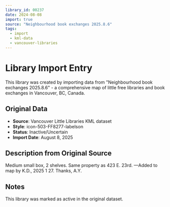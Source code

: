 ```yaml
---
library_id: 00237
date: 2024-08-08
import: true
source: "Neighbourhood book exchanges 2025.8.6"
tags:
  - import
  - kml-data
  - vancouver-libraries
---
```


# Library Import Entry

This library was created by importing data from "Neighbourhood book exchanges 2025.8.6" - a comprehensive map of little free libraries and book exchanges in Vancouver, BC, Canada.

## Original Data

- **Source**: Vancouver Little Libraries KML dataset
- **Style**: icon-503-FF8277-labelson
- **Status**: Inactive/Uncertain
- **Import Date**: August 8, 2025

## Description from Original Source

Medium small box, 2 shelves.
Same property as 423 E. 23rd.
—Added to map by K.D., 2025 1 27. Thanks, A.Y.



## Notes

This library was marked as active in the original dataset.

